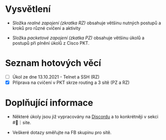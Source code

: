 # Vysvětlení

- Složka *realné zapojení (zkratka RZ)* obsahuje většinu nutných postupů a kroků pro různé cvičení a aktivity

- Složka *packetové zapojení (zkatka PZ)* obsahuje většinu úkolů a postupů při plnění úkolů z Cisco PKT.

# Seznam hotových věcí

- [ ] Úkol ze dne 13.10.2021 - Telnet a SSH (RZ)
- [X] Příprava na cvičení v PKT skrze routing a 3 sítě (PZ a RZ)

# Doplňující informace

- Některé úkoly jsou již vypracovány na [Discordu](https://discord.gg/Nhfh3kt) a to konkrétněji v sekci #🔌｜site.

- Veškeré dotazy směřujte na FB skupinu pro sítě.
